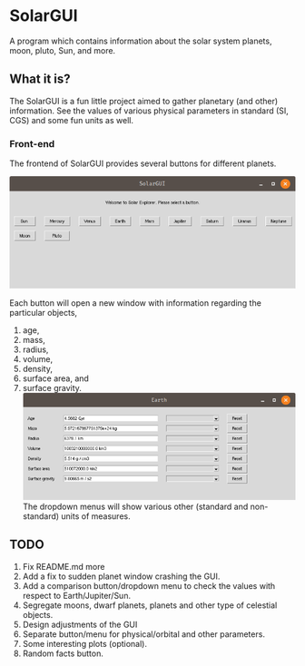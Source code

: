 # SolarGUI
A program which contains information about the solar system planets, moon, pluto, Sun, and more.

## What it is?
The SolarGUI is a fun little project aimed to gather planetary (and other) information. See the values of various
physical parameters in standard (SI, CGS) and some fun units as well.

### Front-end

The frontend of SolarGUI provides several buttons for different planets.

![img.png](src/SolarGUI/images/SolarGUI__frontend.png)

Each button will open a new window with  information regarding the particular objects,
1. age,
2. mass,
3. radius,
4. volume,
5. density, 
6. surface area, and 
7. surface gravity.
![img.png](src/SolarGUI/images/SolarGUI__planetView.png)
The dropdown menus will show various other (standard and non-standard) units of measures.

## TODO
1. Fix README.md more
2. Add a fix to sudden planet window crashing the GUI.
3. Add a comparison button/dropdown menu to check the values with respect to Earth/Jupiter/Sun.
4. Segregate moons, dwarf planets, planets and other type of celestial objects.
5. Design adjustments of the GUI
6. Separate button/menu for physical/orbital and other parameters.
7. Some interesting plots (optional).
8. Random facts button.

